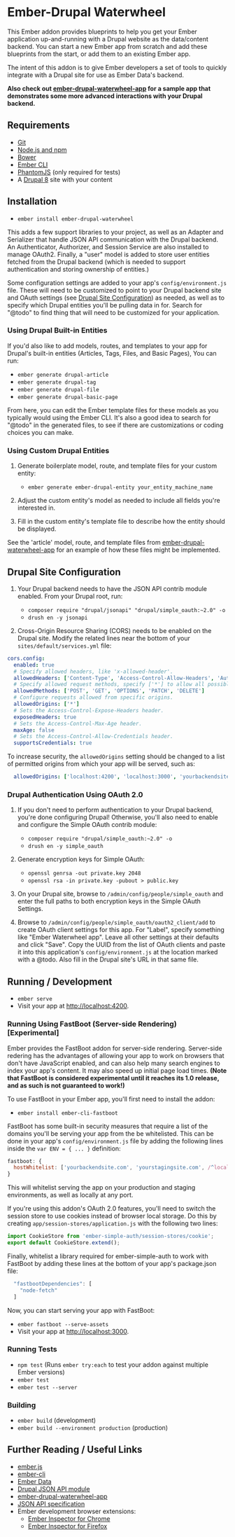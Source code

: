 # Ember-Drupal Waterwheel

This Ember addon provides blueprints to help you get your Ember application up-and-running with a 
Drupal website as the data/content backend. You can start a new Ember app from scratch and add 
these blueprints from the start, or add them to an existing Ember app.

The intent of this addon is to give Ember developers a set of tools to quickly integrate with 
a Drupal site for use as Ember Data's backend.

**Also check out [ember-drupal-waterwheel-app](https://github.com/acquia/ember-drupal-waterwheel-app) 
for a sample app that demonstrates some more advanced interactions with your Drupal backend.**

## Requirements

* [Git](https://git-scm.com/)
* [Node.js and npm](https://nodejs.org/)
* [Bower](https://bower.io/)
* [Ember CLI](https://ember-cli.com/)
* [PhantomJS](http://phantomjs.org/) (only required for tests)
* A [Drupal 8](https://www.drupal.org) site with your content

## Installation

* `ember install ember-drupal-waterwheel`

This adds a few support libraries to your project, as well as an Adapter and Serializer that 
handle JSON API communication with the Drupal backend. An Authenticator, Authorizer, and Session 
Service are also installed to manage OAuth2. Finally, a "user" model is added to store user entities
fetched from the Drupal backend (which is needed to support authentication and storing ownership of entities.)

Some configuration settings are added to your app's `config/environment.js` file. These will need 
to be customized to point to your Drupal backend site and OAuth settings (see [Drupal Site 
Configuration](#drupal-site-configuration)) as needed, as well as to specify which Drupal entities you'll be
pulling data in for. Search for "@todo" to find thing that will need to be customized for your application.

### Using Drupal Built-in Entities

If you'd also like to add models, routes, and templates to your app for Drupal's built-in entities
(Articles, Tags, Files, and Basic Pages), You can run:
* `ember generate drupal-article`
* `ember generate drupal-tag`
* `ember generate drupal-file`
* `ember generate drupal-basic-page`

From here, you can edit the Ember template files for these models as you typically would using
the Ember CLI. It's also a good idea to search for "@todo" in the generated files, to see if there
are customizations or coding choices you can make.

### Using Custom Drupal Entities

1. Generate boilerplate model, route, and template files for your custom entity:
    * `ember generate ember-drupal-entity your_entity_machine_name`

1. Adjust the custom entity's model as needed to include all fields you're interested in.

1. Fill in the custom entity's template file to describe how the entity should be displayed.

See the 'article' model, route, and template files from [ember-drupal-waterwheel-app](https://github.com/acquia/ember-drupal-waterwheel-app) 
for an example of how these files might be implemented.

## Drupal Site Configuration

1. Your Drupal backend needs to have the JSON API contrib module enabled. From your Drupal root, run:
    * `composer require "drupal/jsonapi" "drupal/simple_oauth:~2.0" -o`
    * `drush en -y jsonapi`

1. Cross-Origin Resource Sharing (CORS) needs to be enabled on the Drupal site. Modify the related lines near the
bottom of your `sites/default/services.yml` file:

```yaml
cors.config:
  enabled: true
  # Specify allowed headers, like 'x-allowed-header'.
  allowedHeaders: ['Content-Type', 'Access-Control-Allow-Headers', 'Authorization']
  # Specify allowed request methods, specify ['*'] to allow all possible ones.
  allowedMethods: ['POST', 'GET', 'OPTIONS', 'PATCH', 'DELETE']
  # Configure requests allowed from specific origins.
  allowedOrigins: ['*']
  # Sets the Access-Control-Expose-Headers header.
  exposedHeaders: true
  # Sets the Access-Control-Max-Age header.
  maxAge: false
  # Sets the Access-Control-Allow-Credentials header.
  supportsCredentials: true
```

To increase security, the `allowedOrigins` setting should be changed to a list of permitted origins from which 
your app will be served, such as:
```yaml
  allowedOrigins: ['localhost:4200', 'localhost:3000', 'yourbackendsite.com']
```

### Drupal Authentication Using OAuth 2.0

1. If you don't need to perform authentication to your Drupal backend, you're done configuring Drupal! Otherwise,
you'll also need to enable and configure the Simple OAuth contrib module:
    * `composer require "drupal/simple_oauth:~2.0" -o`
    * `drush en -y simple_oauth`

1. Generate encryption keys for Simple OAuth:
    * `openssl genrsa -out private.key 2048`
    * `openssl rsa -in private.key -pubout > public.key`

1. On your Drupal site, browse to `/admin/config/people/simple_oauth` and enter the full paths to both encryption keys
in the Simple OAuth Settings.

1. Browse to `/admin/config/people/simple_oauth/oauth2_client/add` to create OAuth client settings for this app. For
"Label", specify something like "Ember Waterwheel app". Leave all other settings at their defaults and click "Save".
Copy the UUID from the list of OAuth clients and paste it into this application's `config/environment.js` at the location
marked with a @todo. Also fill in the Drupal site's URL in that same file.

## Running / Development

* `ember serve`
* Visit your app at [http://localhost:4200](http://localhost:4200).

### Running Using FastBoot (Server-side Rendering) [Experimental]

Ember provides the FastBoot addon for server-side rendering. Server-side redering has the advantages of allowing your
app to work on browsers that don't have JavaScript enabled, and can also help many search engines to index your app's
content. It may also speed up initial page load times. **(Note that FastBoot is considered experimental until it reaches
its 1.0 release, and as such is not guaranteed to work!)**

To use FastBoot in your Ember app, you'll first need to install the addon:

* `ember install ember-cli-fastboot`

FastBoot has some built-in security measures that require a list of the domains you'll be serving your app from the be
whitelisted. This can be done in your app's `config/environment.js` file by adding the following lines inside the
`var ENV = { ... }` definition:

```javascript
fastboot: {
  hostWhitelist: ['yourbackendsite.com', 'yourstagingsite.com', /^localhost:\d+$/]
}
```
This will whitelist serving the app on your production and staging environments, as well as locally at any port.

If you're using this addon's OAuth 2.0 features, you'll need to switch the session store to use cookies instead of
browser local storage. Do this by creating `app/session-stores/application.js` with the following two lines:

```javascript
import CookieStore from 'ember-simple-auth/session-stores/cookie';
export default CookieStore.extend();
```

Finally, whitelist a library required for ember-simple-auth to work with FastBoot by adding these lines at the bottom 
of your app's package.json file:

```javascript
  "fastbootDependencies": [
    "node-fetch"
  ]
```

Now, you can start serving your app with FastBoot:

* `ember fastboot --serve-assets`
* Visit your app at [http://localhost:3000](http://localhost:3000).

### Running Tests

* `npm test` (Runs `ember try:each` to test your addon against multiple Ember versions)
* `ember test`
* `ember test --server`

### Building

* `ember build` (development)
* `ember build --environment production` (production)

## Further Reading / Useful Links

* [ember.js](http://emberjs.com/)
* [ember-cli](https://ember-cli.com/)
* [Ember Data](https://github.com/emberjs/data)
* [Drupal JSON API module](http://https://www.drupal.org/project/jsonapi/)
* [ember-drupal-waterwheel-app](https://github.com/acquia/ember-drupal-waterwheel-app)
* [JSON API specification](http://jsonapi.org/format/)
* Ember development browser extensions:
  * [Ember Inspector for Chrome](https://chrome.google.com/webstore/detail/ember-inspector/bmdblncegkenkacieihfhpjfppoconhi)
  * [Ember Inspector for Firefox](https://addons.mozilla.org/en-US/firefox/addon/ember-inspector/)
